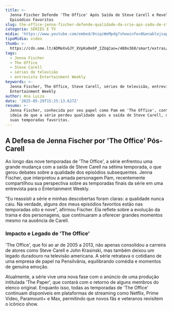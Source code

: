 ```yaml
---
title: >-
  Jenna Fischer Defende 'The Office' Após Saída de Steve Carell e Revela
  Episódios Favoritos
slug: the-office-jenna-fischer-defende-qualidade-da-srie-aps-sada-de-steve-carell
categoria: SÉRIES E TV
midia: 'https://www.youtube.com/embed/9niqcWeMpdg?showinfo=0&enablejsapi=1'
tipoMidia: video
thumb: >-
  https://cdn.ome.lt/ADMeXvGJY_XVpKa0e6P_IZUqCao=/480x360/smart/extras/conteudos/Captura_de_Tela_2025-05-29_as_11.23.57.png
tags:
  - Jenna Fischer
  - The Office
  - Steve Carell
  - séries de televisão
  - entrevista Entertainment Weekly
keywords: >-
  Jenna Fischer, The Office, Steve Carell, séries de televisão, entrevista
  Entertainment Weekly
author: Ana Luiza
data: '2025-05-29T15:25:13.627Z'
resumo: >-
  Jenna Fischer, conhecida por seu papel como Pam em 'The Office', contesta a
  ideia de que a série perdeu qualidade após a saída de Steve Carell, destacando
  suas temporadas favoritas.
---
```


## A Defesa de Jenna Fischer por 'The Office' Pós-Carell

Ao longo das nove temporadas de 'The Office', a série enfrentou uma grande mudança com a saída de Steve Carell na sétima temporada, o que gerou debates sobre a qualidade dos episódios subsequentes. Jenna Fischer, que interpretou a amada personagem Pam, recentemente compartilhou sua perspectiva sobre as temporadas finais da série em uma entrevista para o Entertainment Weekly. 

"Eu reassisti a série e minhas descobertas foram claras: a qualidade nunca caiu. Na verdade, alguns dos meus episódios favoritos estão nas temporadas oito e nove", afirmou Fischer. Ela reflete sobre a evolução da trama e dos personagens, que continuaram a oferecer grandes momentos mesmo na ausência de Carell.

### Impacto e Legado de 'The Office'

'The Office', que foi ao ar de 2005 a 2013, não apenas consolidou a carreira de atores como Steve Carell e John Krasinski, mas também deixou um legado duradouro na televisão americana. A série retratava o cotidiano de uma empresa de papel na Pensilvânia, equilibrando comédia e momentos de genuína emoção.

Atualmente, a série vive uma nova fase com o anúncio de uma produção intitulada 'The Paper', que contará com o retorno de alguns membros do elenco original. Enquanto isso, todas as temporadas de 'The Office' continuam disponíveis em plataformas de streaming como Netflix, Prime Video, Paramount+ e Max, permitindo que novos fãs e veteranos revisitem o icônico show.

